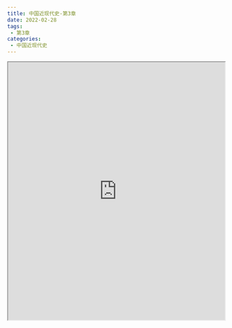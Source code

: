 ```yaml
---
title: 中国近现代史-第3章
date: 2022-02-28
tags:
 - 第3章
categories:
 - 中国近现代史
---
```




<iframe src="https://wanli.yourtools.icu/pdf/web/viewer.html?file=https://vkceyugu.cdn.bspapp.com/VKCEYUGU-98958311-3e7b-45a4-9247-ea869d6246c3/b672a491-0a01-4a9f-b190-09b4537a1839.pdf" width="100%" height="600px"></iframe>